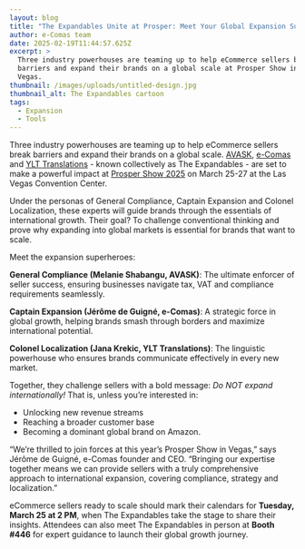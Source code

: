 ```yaml
---
layout: blog
title: "The Expandables Unite at Prosper: Meet Your Global Expansion Superheroes"
author: e-Comas team
date: 2025-02-19T11:44:57.625Z
excerpt: >
  Three industry powerhouses are teaming up to help eCommerce sellers break
  barriers and expand their brands on a global scale at Prosper Show in Las
  Vegas.
thumbnail: /images/uploads/untitled-design.jpg
thumbnail_alt: The Expandables cartoon
tags:
  - Expansion
  - Tools
---
```

<!--StartFragment-->

Three industry powerhouses are teaming up to help eCommerce sellers break barriers and expand their brands on a global scale. [AVASK](https://avask.com/), [e-Comas](https://e-comas.com/) and [YLT Translations](https://ylt-translations.com/) - known collectively as The Expandables - are set to make a powerful impact at [Prosper Show 2025](https://prospershow.com/) on March 25-27 at the Las Vegas Convention Center.

Under the personas of General Compliance, Captain Expansion and Colonel Localization, these experts will guide brands through the essentials of international growth. Their goal? To challenge conventional thinking and prove why expanding into global markets is essential for brands that want to scale.

Meet the expansion superheroes:

**General Compliance (Melanie Shabangu, AVASK)**: The ultimate enforcer of seller success, ensuring businesses navigate tax, VAT and compliance requirements seamlessly.

**Captain Expansion (Jérôme de Guigné, e-Comas)**: A strategic force in global growth, helping brands smash through borders and maximize international potential.

**Colonel Localization (Jana Krekic, YLT Translations)**: The linguistic powerhouse who ensures brands communicate effectively in every new market.

Together, they challenge sellers with a bold message: *Do NOT expand internationally!* That is, unless you’re interested in:

* Unlocking new revenue streams
* Reaching a broader customer base
* Becoming a dominant global brand on Amazon.

“We’re thrilled to join forces at this year’s Prosper Show in Vegas,” says Jérôme de Guigné, e-Comas founder and CEO. “Bringing our expertise together means we can provide sellers with a truly comprehensive approach to international expansion, covering compliance, strategy and localization.”

eCommerce sellers ready to scale should mark their calendars for **Tuesday, March 25 at 2 PM**, when The Expandables take the stage to share their insights. Attendees can also meet The Expandables in person at **Booth #446** for expert guidance to launch their global growth journey.

<!--EndFragment-->